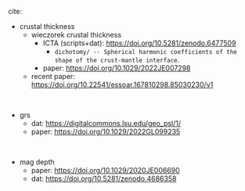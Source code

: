 cite:


- crustal thickness
    - wieczorek crustal thickness
        - ICTA (scripts+dat): https://doi.org/10.5281/zenodo.6477509
            - `dichotomy/ -- Spherical harmonic coefficients of the shape of the crust-mantle interface`.  
        - paper: https://doi.org/10.1029/2022JE007298
    - recent paper: https://doi.org/10.22541/essoar.167810298.85030230/v1

&nbsp;
- grs
    - dat: https://digitalcommons.lsu.edu/geo_psl/1/
    - paper: https://doi.org/10.1029/2022GL099235


&nbsp;
- mag depth
    - paper: https://doi.org/10.1029/2020JE006690
    - dat: https://doi.org/10.5281/zenodo.4686358

